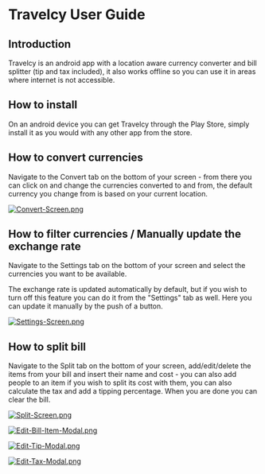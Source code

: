 # Travelcy User Guide

## Introduction
Travelcy is an android app with a location aware currency converter and bill splitter (tip and tax included), it also works offline so you can use it in areas where internet is not accessible.


## How to install
On an android device you can get Travelcy through the Play Store, simply install it as you would with any other app from the store.


## How to convert currencies
Navigate to the Convert tab on the bottom of your screen - from there you can click on and change the currencies converted to and from, the default currency you change from is based on your current location.

[![Convert-Screen.png](https://i.postimg.cc/SQnfYZ3g/Convert-Screen.png)](https://postimg.cc/4nT9r1Jc)


## How to filter currencies / Manually update the exchange rate
Navigate to the Settings tab on the bottom of your screen and select the currencies you want to be available.

The exchange rate is updated automatically by default, but if you wish to turn off this feature you can do it from the "Settings" tab as well. Here you can update it manually by the push of a button.

[![Settings-Screen.png](https://i.postimg.cc/VNMcNB1v/Settings-Screen.png)](https://postimg.cc/B8qzYFjf)


## How to split bill
Navigate to the Split tab on the bottom of your screen, add/edit/delete the items from your bill and insert their name and cost - you can also add people to an item if you wish to split its cost with them, you can also calculate the tax and add a tipping percentage. When you are done you can clear the bill.

[![Split-Screen.png](https://i.postimg.cc/TPcCQpJQ/Split-Screen.png)](https://postimg.cc/sBvYgf8Z)

[![Edit-Bill-Item-Modal.png](https://i.postimg.cc/4xV878KD/Edit-Bill-Item-Modal.png)](https://postimg.cc/CRMC9ss7)

[![Edit-Tip-Modal.png](https://i.postimg.cc/NMfbnBNt/Edit-Tip-Modal.png)](https://postimg.cc/7CdgG88t)

[![Edit-Tax-Modal.png](https://i.postimg.cc/MGw9yyVv/Edit-Tax-Modal.png)](https://postimg.cc/75B14JBk)
